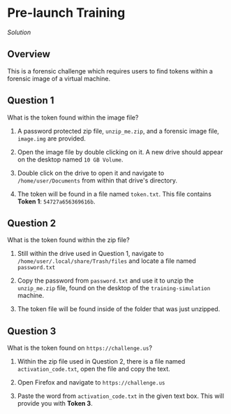 # Pre-launch Training

_Solution_

## Overview
This is a forensic challenge which requires users to find tokens within a forensic image of a virtual machine.

## Question 1

What is the token found within the image file?

1. A password protected zip file, `unzip_me.zip`, and a forensic image file, `image.img` are provided.

2. Open the image file by double clicking on it. A new drive should appear on the desktop named `10 GB Volume`.

3. Double click on the drive to open it and navigate to `/home/user/Documents` from within that drive's directory.

4. The token will be found in a file named `token.txt`. This file contains **Token 1**: `54727a656369616b`.


## Question 2

What is the token found within the zip file?

1. Still within the drive used in Question 1, navigate to `/home/user/.local/share/Trash/files` and locate a file named `password.txt`

2. Copy the password from `password.txt` and use it to unzip the `unzip_me.zip` file, found on the desktop of the `training-simulation` machine.

3. The token file will be found inside of the folder that was just unzipped. 


## Question 3

What is the token found on `https://challenge.us`?

1. Within the zip file used in Question 2, there is a file named `activation_code.txt`, open the file and copy the text.

2. Open Firefox and navigate to `https://challenge.us`

3. Paste the word from `activation_code.txt` in the given text box. This will provide you with **Token 3**.


